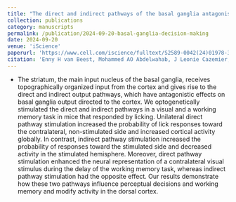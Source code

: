 ```yaml
---
title: "The direct and indirect pathways of the basal ganglia antagonistically influence cortical activity and perceptual decisions"
collection: publications
category: manuscripts
permalink: /publication/2024-09-20-basal-ganglia-decision-making
date: 2024-09-20
venue: 'iScience'
paperurl: 'https://www.cell.com/iscience/fulltext/S2589-0042(24)01978-3'
citation: 'Enny H van Beest, Mohammed AO Abdelwahab, J Leonie Cazemier, Chrysiida Baltira, M Cassandra Maes, Brandon D Peri, Matthew W Self, Ingo Willuhn, Pieter R Roelfsema (2024). &quot;The direct and indirect pathways of the basal ganglia antagonistically influence cortical activity and perceptual decisions.&quot; <i>iScience</i>.'
---
```


- The striatum, the main input nucleus of the basal ganglia, receives topographically organized input from the cortex and gives rise to the direct and indirect output pathways, which have antagonistic effects on basal ganglia output directed to the cortex. We optogenetically stimulated the direct and indirect pathways in a visual and a working memory task in mice that responded by licking. Unilateral direct pathway stimulation increased the probability of lick responses toward the contralateral, non-stimulated side and increased cortical activity globally. In contrast, indirect pathway stimulation increased the probability of responses toward the stimulated side and decreased activity in the stimulated hemisphere. Moreover, direct pathway stimulation enhanced the neural representation of a contralateral visual stimulus during the delay of the working memory task, whereas indirect pathway stimulation had the opposite effect. Our results demonstrate how these two pathways influence perceptual decisions and working memory and modify activity in the dorsal cortex.
